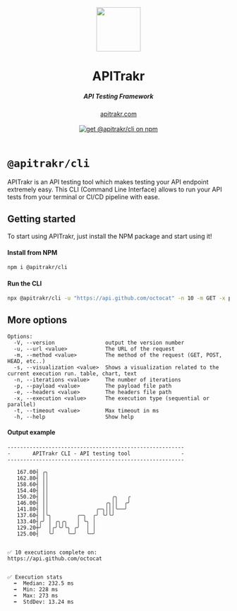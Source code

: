 
<div align="center">
     <img src="https://github.com/apitrakr/apitrakr/assets/905984/09047b1d-f10d-463a-ba50-214d16d42f5a" width=100 />
</div>
<div align="center">
    <h1 align="center">APITrakr</h1>
    <h5>API Testing Framework</h5>
</div>
<div align="center">
  <a href="https://apitrakr.com?ref=github">apitrakr.com</a>
</div>
<br/>

<div align="center">
 <a href="https://www.npmjs.com/package/@apitrakr/cli" target="_blank">
      <img src="https://img.shields.io/npm/v/@apitrakr/cli?label=npm&style=flat" alt="get @apitrakr/cli on npm">
    </a>
</div>

<br/>


# `@apitrakr/cli`

APITrakr is an API testing tool which makes testing your API endpoint extremely easy.
This CLI (Command Line Interface) allows to run your API tests from your terminal or CI/CD pipeline with ease.

## Getting started

To start using APITrakr, just install the NPM package and start using it!

#### Install from NPM

```bash
npm i @apitrakr/cli
```

#### Run the CLI

```bash
npx @apitrakr/cli -u "https://api.github.com/octocat" -n 10 -m GET -x parallel -s chart -t 2500
```

## More options

```
Options:
  -V, --version                output the version number
  -u, --url <value>            The URL of the request
  -m, --method <value>         The method of the request (GET, POST, HEAD, etc..)
  -s, --visualization <value>  Shows a visualization related to the current execution run. table, chart, text
  -n, --iterations <value>     The number of iterations
  -p, --payload <value>        The payload file path
  -e, --headers <value>        The headers file path
  -x, --execution <value>      The execution type (sequential or parallel)
  -t, --timeout <value>        Max timeout in ms
  -h, --help                   Show help
```

#### Output example


```
--------------------------------------------------------
-       APITrakr CLI - API testing tool                -
--------------------------------------------------------

   167.00┤ ╭╮
   162.80┤ ││
   158.60┤ ││
   154.40┤ ││
   150.20┤ ││                    ╭╮   ╭
   146.00┤ ││                  ╭╮││  ╭╯
   141.80┤ ││               ╭─╮│││╰──╯
   137.60┤ │╰╮        ╭─╮  ╭╯ ╰╯╰╯
   133.40┤╭╯ │ ╭╮╭╮   │ ╰╮ │
   129.20┼╯  │╭╯╰╯╰╮ ╭╯  │ │
   125.00┤   ╰╯    ╰─╯   ╰─╯


✅ 10 executions complete on:
https://api.github.com/octocat


✅ Execution stats
  ➡️  Median: 232.5 ms
  ➡️  Min: 228 ms
  ➡️  Max: 273 ms
  ➡️  StdDev: 13.24 ms


```